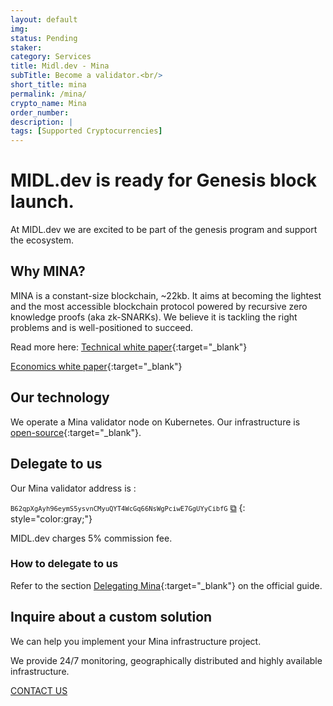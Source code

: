 ```yaml
---
layout: default
img: 
status: Pending
staker: 
category: Services
title: Midl.dev - Mina
subTitle: Become a validator.<br/>
short_title: mina
permalink: /mina/
crypto_name: Mina
order_number: 
description: | 
tags: [Supported Cryptocurrencies]
---
```


# MIDL.dev is ready for Genesis block launch.
<script src="{{ base.url | prepend: site.url }}/js/clipboard-polyfill.promise.js"></script>

At MIDL.dev we are excited to be part of the genesis program and support the ecosystem.

## Why MINA?

MINA is a constant-size blockchain, ~22kb. It aims at becoming the lightest and the most accessible blockchain protocol powered by recursive zero knowledge proofs (aka zk-SNARKs). We believe it is tackling the right problems and is well-positioned to succeed. 

Read more here:
[Technical white paper](https://minaprotocol.com/static/pdf/technicalWhitepaper.pdf){:target="_blank"}

[Economics white paper](https://minaprotocol.com/static/pdf/economicsWhitepaper.pdf){:target="_blank"}

## Our technology

We operate a Mina validator node on Kubernetes. Our infrastructure is [open-source](https://github.com/midl-dev/mina-pulumi){:target="_blank"}.

## Delegate to us

Our Mina validator address is :

<code style="font-size:75%;">B62qpXgAyh96eymS5ysvnCMyuQYT4WcGq66NsWgPciwE7GgUYyCibfG</code>  <a href="#!" onclick="clipboard.writeText('B62qpXgAyh96eymS5ysvnCMyuQYT4WcGq66NsWgPciwE7GgUYyCibfG');">⧉</a>
{: style="color:gray;"}

MIDL.dev charges 5% commission fee.

### How to delegate to us

Refer to the section [Delegating Mina](https://minaprotocol.com/docs/node-operator){:target="_blank"} on the official guide.

## Inquire about a custom solution

We can help you implement your Mina infrastructure project. 

We provide 24/7 monitoring, geographically distributed and highly available infrastructure. 

<a href="mailto:hello@midl.dev" target="_blank">CONTACT US <i class="fa fa-envelope-o"></i></a>
